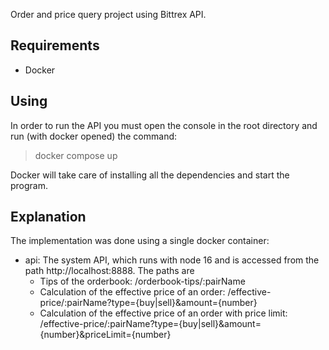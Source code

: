 Order and price query project using Bittrex API.

## Requirements

- Docker

## Using

In order to run the API you must open the console in the root directory and run (with docker opened) the command:

> docker compose up

Docker will take care of installing all the dependencies and start the program.

## Explanation

The implementation was done using a single docker container:

- api: The system API, which runs with node 16 and is accessed from the path http://localhost:8888. The paths are
  - Tips of the orderbook: /orderbook-tips/:pairName
  - Calculation of the effective price of an order: /effective-price/:pairName?type={buy|sell}&amount={number}
  - Calculation of the effective price of an order with price limit: /effective-price/:pairName?type={buy|sell}&amount={number}&priceLimit={number}
